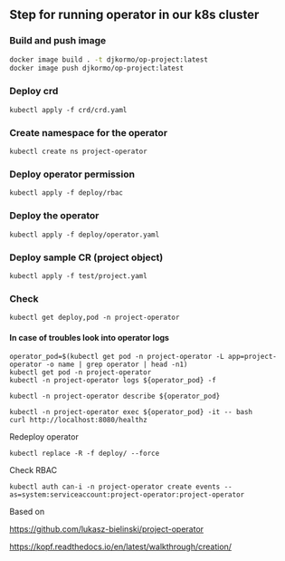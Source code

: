 

## Step for running operator in our k8s cluster

### Build and push image 

```bash
docker image build . -t djkormo/op-project:latest 
docker image push djkormo/op-project:latest
```

### Deploy crd

```console 
kubectl apply -f crd/crd.yaml 
```

### Create namespace for the operator

```console 
kubectl create ns project-operator
```


### Deploy operator permission

```console 
kubectl apply -f deploy/rbac 
```

### Deploy the operator

```console 
kubectl apply -f deploy/operator.yaml 
```

### Deploy sample CR (project object)

```console 
kubectl apply -f test/project.yaml 
```

### Check 

``` 
kubectl get deploy,pod -n project-operator 
```

#### In case of troubles look into operator logs

```
operator_pod=$(kubectl get pod -n project-operator -L app=project-operator -o name | grep operator | head -n1)
kubectl get pod -n project-operator
kubectl -n project-operator logs ${operator_pod} -f 
```

```
kubectl -n project-operator describe ${operator_pod}
```

```
kubectl -n project-operator exec ${operator_pod} -it -- bash
curl http://localhost:8080/healthz

```


Redeploy operator
```
kubectl replace -R -f deploy/ --force
```

Check RBAC

```
kubectl auth can-i -n project-operator create events --as=system:serviceaccount:project-operator:project-operator
```

Based on 

https://github.com/lukasz-bielinski/project-operator

https://kopf.readthedocs.io/en/latest/walkthrough/creation/


